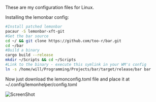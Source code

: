 These are my configuration files for Linux.

Installing the lemonbar config:

```bash
#Install patched lemonbar
pacaur -S lemonbar-xft-git
#Get the bar source
cd ~/ && git clone https://github.com/too-r/bar.git
cd ~/bar
#Build a binary
cargo build --release
mkdir ~/Scripts && cd ~/Scripts
#Link to the binary - execute this symlink in your WM's config
ln -s /home/will/Programming/Projects/bar/target/release/bar bar
```
Now just download the lemonconfig.toml file and place it at ~/.config/lemonhelper/config.toml

![ScreenShot](http://i.imgur.com/yeInRIn.png)

